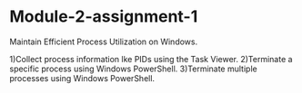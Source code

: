 # Module-2-assignment-1
Maintain Efficient Process Utilization on Windows.



1)Collect process information lke PIDs using the Task Viewer.
2)Terminate a specific process using Windows PowerShell.
3)Terminate multiple processes using Windows PowerShell.
